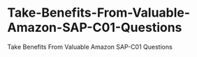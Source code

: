 # Take-Benefits-From-Valuable-Amazon-SAP-C01-Questions
Take Benefits From Valuable Amazon SAP-C01 Questions

